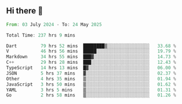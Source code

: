 ## Hi there 👋

<!--START_SECTION:waka-->

```rust
From: 03 July 2024 - To: 24 May 2025

Total Time: 237 hrs 9 mins

Dart         79 hrs 52 mins  ████████▒░░░░░░░░░░░░░░░░   33.68 %
V            46 hrs 56 mins  █████░░░░░░░░░░░░░░░░░░░░   19.79 %
Markdown     34 hrs 55 mins  ███▓░░░░░░░░░░░░░░░░░░░░░   14.73 %
C++          29 hrs 28 mins  ███░░░░░░░░░░░░░░░░░░░░░░   12.43 %
TypeScript   14 hrs 13 mins  █▓░░░░░░░░░░░░░░░░░░░░░░░   06.00 %
JSON         5 hrs 37 mins   ▓░░░░░░░░░░░░░░░░░░░░░░░░   02.37 %
Other        4 hrs 35 mins   ▒░░░░░░░░░░░░░░░░░░░░░░░░   01.94 %
JavaScript   3 hrs 50 mins   ▒░░░░░░░░░░░░░░░░░░░░░░░░   01.62 %
YAML         3 hrs 5 mins    ▒░░░░░░░░░░░░░░░░░░░░░░░░   01.31 %
Go           2 hrs 58 mins   ▒░░░░░░░░░░░░░░░░░░░░░░░░   01.26 %
```

<!--END_SECTION:waka-->

<!--
**mathiskakal/mathiskakal** is a ✨ _special_ ✨ repository because its `README.md` (this file) appears on your GitHub profile.

Here are some ideas to get you started:

- 🔭 I’m currently working on ...
- 🌱 I’m currently learning ...
- 👯 I’m looking to collaborate on ...
- 🤔 I’m looking for help with ...
- 💬 Ask me about ...
- 📫 How to reach me: ...
- 😄 Pronouns: ...
- ⚡ Fun fact: ...
-->
